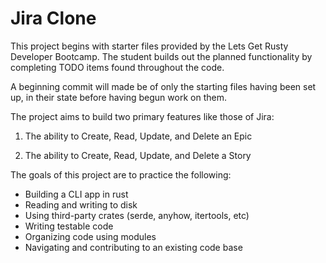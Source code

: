 # Jira Clone

This project begins with starter files provided by the Lets Get Rusty Developer Bootcamp.  The student builds out the planned functionality by completing TODO items found throughout the code.

A beginning commit will made be of only the starting files having been set up, in their state before having begun work on them.


The project aims to build two primary features like those of Jira:

1. The ability to Create, Read, Update, and Delete an Epic

2. The ability to Create, Read, Update, and Delete a Story


The goals of this project are to practice the following:

- Building a CLI app in rust
- Reading and writing to disk
- Using third-party crates (serde, anyhow, itertools, etc)
- Writing testable code
- Organizing code using modules
- Navigating and contributing to an existing code base